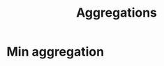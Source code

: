 ﻿---
template: layout.jade
title: Aggregations
menusection: aggregations
menuitem: min
---


# Min aggregation
